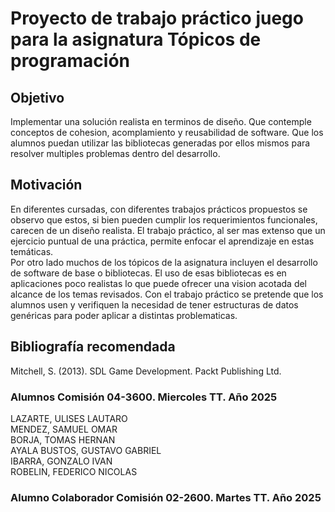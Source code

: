 # Proyecto de trabajo práctico juego para la asignatura Tópicos de programación

## Objetivo
Implementar una solución realista en terminos de diseño. Que contemple
conceptos de cohesion, acomplamiento y reusabilidad de software. Que los alumnos 
puedan utilizar las bibliotecas generadas por ellos mismos para resolver multiples
problemas dentro del desarrollo.

## Motivación
En diferentes cursadas, con diferentes trabajos prácticos propuestos se observo que estos,
si bien pueden cumplir los requerimientos funcionales, carecen de un diseño realista. 
El trabajo práctico, al ser mas extenso que un ejercicio puntual de una práctica, permite 
enfocar el aprendizaje en estas temáticas.   
Por otro lado muchos de los tópicos de la asignatura incluyen el desarrollo de software de base o bibliotecas. El uso de esas bibliotecas es en aplicaciones poco realistas lo que 
puede ofrecer una vision acotada del alcance de los temas revisados. Con el trabajo
práctico se pretende que los alumnos usen y verifiquen la necesidad de tener estructuras de datos genéricas para poder aplicar a distintas problematicas.

## Bibliografía recomendada
Mitchell, S. (2013). SDL Game Development. Packt Publishing Ltd.

### Alumnos Comisión 04-3600. Miercoles TT. Año 2025
LAZARTE, ULISES LAUTARO</BR>
MENDEZ, SAMUEL OMAR</BR>
BORJA, TOMAS HERNAN</BR>
AYALA BUSTOS, GUSTAVO GABRIEL</BR>
IBARRA, GONZALO IVAN</BR>
ROBELIN, FEDERICO NICOLAS</BR>

### Alumno Colaborador Comisión 02-2600. Martes TT. Año 2025
